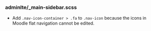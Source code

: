 ### adminlte/_main-sidebar.scss
- Add `.nav-icon-container > .fa` to `.nav-icon` because the icons in Moodle flat navigation cannot be edited.